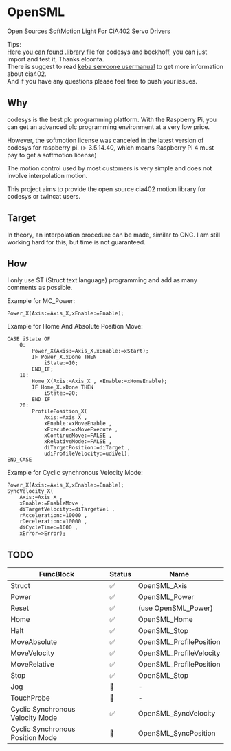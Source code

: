 # OpenSML

Open Sources SoftMotion Light For CiA402 Servo Drivers  

Tips:  
[Here you can found .library file](https://github.com/feecat/OpenSML/issues/2#issuecomment-771620326) for codesys and beckhoff, you can just import and test it, Thanks elconfa.  
There is suggest to read [keba servoone usermanual](https://www.lti-motion.com/fileadmin/lti-motion/downloads/03-Geraetedokumentationen/ServoOne/Option1-Kommunikation/SO_UserM_EtherCAT-CANopen_2020-04_EN.pdf) to get more information about cia402.  
And if you have any questions please feel free to push your issues.  

## Why

codesys is the best plc programming platform. With the Raspberry Pi, you can get an advanced plc programming environment at a very low price.

However, the softmotion license was canceled in the latest version of codesys for raspberry pi. (> 3.5.14.40, which means Raspberry Pi 4 must pay to get a softmotion license)

The motion control used by most customers is very simple and does not involve interpolation motion.

This project aims to provide the open source cia402 motion library for codesys or twincat users.

## Target

In theory, an interpolation procedure can be made, similar to CNC. I am still working hard for this, but time is not guaranteed.

## How
I only use ST (Struct text language) programming and add as many comments as possible.

Example for MC_Power:
```
Power_X(Axis:=Axis_X,xEnable:=Enable);
```

Example for Home And Absolute Position Move:

```
CASE iState OF
	0:
		Power_X(Axis:=Axis_X,xEnable:=xStart);
		IF Power_X.xDone THEN
			iState:=10;
		END_IF;
	10:
		Home_X(Axis:=Axis_X , xEnable:=xHomeEnable);
		IF Home_X.xDone THEN
			iState:=20;
		END_IF
	20:
		ProfilePosition_X(
			Axis:=Axis_X , 
			xEnable:=xMoveEnable , 
			xExecute:=xMoveExecute , 
			xContinueMove:=FALSE , 
			xRelativeMode:=FALSE , 
			diTargetPosition:=diTarget , 
			udiProfileVelocity:=udiVel);
END_CASE
```

Example for Cyclic synchronous Velocity Mode:

```
Power_X(Axis:=Axis_X,xEnable:=Enable);
SyncVelocity_X(
	Axis:=Axis_X ,
	xEnable:=EnableMove ,
	diTargetVelocity:=diTargetVel ,
	rAcceleration:=10000 ,
	rDeceleration:=10000 ,
	diCycleTime:=1000 ,
	xError=>Error);
```


## TODO
|FuncBlock| Status | Name |
| --- |---| --- |
|Struct|:white_check_mark:|OpenSML_Axis|
|Power|:white_check_mark:|OpenSML_Power|
|Reset|:white_check_mark:|(use OpenSML_Power)|
|Home|:white_check_mark:|OpenSML_Home|
|Halt|:white_check_mark:|OpenSML_Stop|
|MoveAbsolute|:white_check_mark:|OpenSML_ProfilePosition|
|MoveVelocity|:white_check_mark:|OpenSML_ProfileVelocity|
|MoveRelative|:white_check_mark:|OpenSML_ProfilePosition|
|Stop|:white_check_mark:|OpenSML_Stop|
|Jog|:construction:|-|
|TouchProbe|:construction:|-|
| Cyclic Synchronous Velocity Mode |:white_check_mark:|OpenSML_SyncVelocity|
| Cyclic Synchronous Position Mode |:construction:|OpenSML_SyncPosition|
